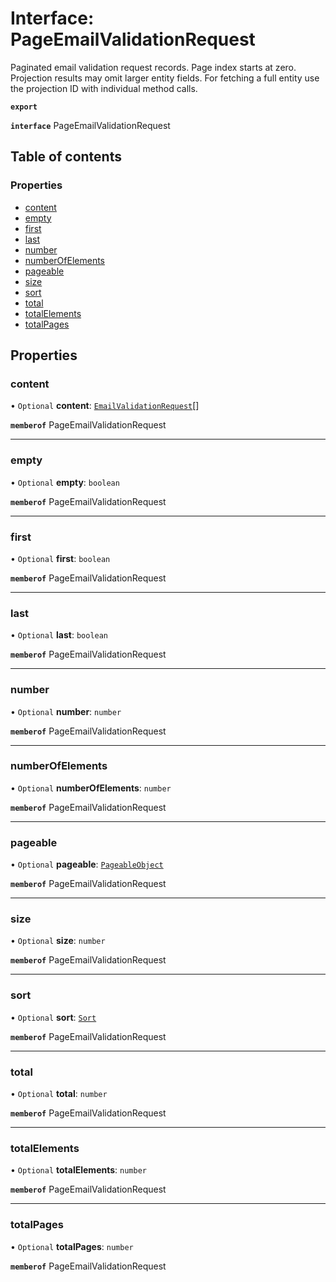 # Interface: PageEmailValidationRequest

Paginated email validation request records. Page index starts at zero. Projection results may omit larger entity fields. For fetching a full entity use the projection ID with individual method calls.

**`export`**

**`interface`** PageEmailValidationRequest

## Table of contents

### Properties

- [content](PageEmailValidationRequest.md#content)
- [empty](PageEmailValidationRequest.md#empty)
- [first](PageEmailValidationRequest.md#first)
- [last](PageEmailValidationRequest.md#last)
- [number](PageEmailValidationRequest.md#number)
- [numberOfElements](PageEmailValidationRequest.md#numberofelements)
- [pageable](PageEmailValidationRequest.md#pageable)
- [size](PageEmailValidationRequest.md#size)
- [sort](PageEmailValidationRequest.md#sort)
- [total](PageEmailValidationRequest.md#total)
- [totalElements](PageEmailValidationRequest.md#totalelements)
- [totalPages](PageEmailValidationRequest.md#totalpages)

## Properties

### content

• `Optional` **content**: [`EmailValidationRequest`](EmailValidationRequest.md)[]

**`memberof`** PageEmailValidationRequest

___

### empty

• `Optional` **empty**: `boolean`

**`memberof`** PageEmailValidationRequest

___

### first

• `Optional` **first**: `boolean`

**`memberof`** PageEmailValidationRequest

___

### last

• `Optional` **last**: `boolean`

**`memberof`** PageEmailValidationRequest

___

### number

• `Optional` **number**: `number`

**`memberof`** PageEmailValidationRequest

___

### numberOfElements

• `Optional` **numberOfElements**: `number`

**`memberof`** PageEmailValidationRequest

___

### pageable

• `Optional` **pageable**: [`PageableObject`](PageableObject.md)

**`memberof`** PageEmailValidationRequest

___

### size

• `Optional` **size**: `number`

**`memberof`** PageEmailValidationRequest

___

### sort

• `Optional` **sort**: [`Sort`](Sort.md)

**`memberof`** PageEmailValidationRequest

___

### total

• `Optional` **total**: `number`

**`memberof`** PageEmailValidationRequest

___

### totalElements

• `Optional` **totalElements**: `number`

**`memberof`** PageEmailValidationRequest

___

### totalPages

• `Optional` **totalPages**: `number`

**`memberof`** PageEmailValidationRequest
